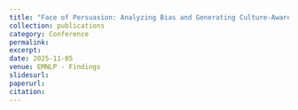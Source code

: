```yaml
---
title: "Face of Persuasion: Analyzing Bias and Generating Culture-Aware Ads"
collection: publications
category: Conference
permalink: 
excerpt: 
date: 2025-11-05
venue: EMNLP - Findings
slidesurl: 
paperurl: 
citation:
---
```





